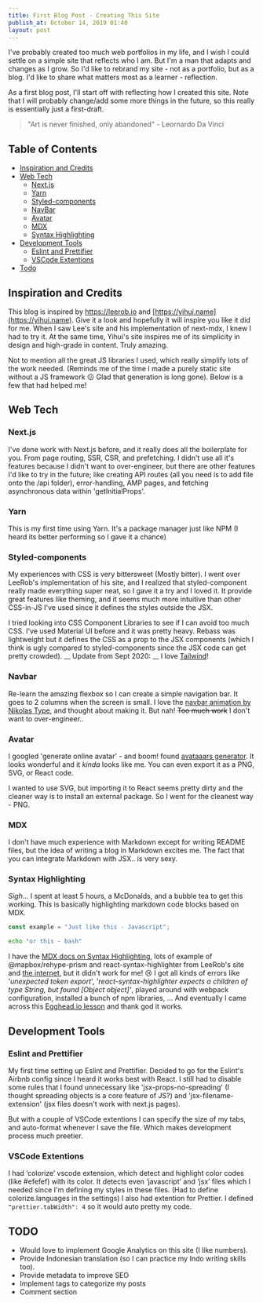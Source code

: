 ```yaml
---
title: First Blog Post - Creating This Site
publish_at: October 14, 2019 01:40
layout: post
---
```


I've probably created too much web portfolios in my life, and I wish I could settle on a simple site that reflects who I am. But I'm a man that adapts and changes as I grow. So I'd like to rebrand my site - not as a portfolio, but as a blog. I'd like to share what matters most as a learner - reflection.

As a first blog post, I'll start off with reflecting how I created this site. Note that I will probably change/add some more things in the future, so this really is essentially just a first-draft.

> "Art is never finished, only abandoned" - Leornardo Da Vinci

## Table of Contents

-   [Inspiration and Credits](#inspiration-and-credits)
-   [Web Tech](#web-tech)
    -   [Next.js](#next.js)
    -   [Yarn](#yarn)
    -   [Styled-components](#styled-components)
    -   [NavBar](#navbar)
    -   [Avatar](#avatar)
    -   [MDX](#mdx)
    -   [Syntax Highlighting](#syntax-highlighting)
-   [Development Tools](#development-tools)
    -   [Eslint and Prettifier](#eslint-and-prettifier)
    -   [VSCode Extentions](#vscode-extentions)
-   [Todo](#todo)

## Inspiration and Credits

This blog is inspired by https://leerob.io and [https://yihui.name](https://yihui.name). Give it a look and hopefully it will inspire you like it did for me. When I saw Lee's site and his implementation of next-mdx, I knew I had to try it. At the same time, Yihui's site inspires me of its simplicity in design and high-grade in content. Truly amazing.

Not to mention all the great JS libraries I used, which really simplify lots of the work needed. (Reminds me of the time I made a purely static site without a JS framework :confounded: Glad that generation is long gone). Below is a few that had helped me!

## Web Tech

### Next.js

I've done work with Next.js before, and it really does all the boilerplate for you. From page routing, SSR, CSR, and prefetching. I didn't use all it's features because I didn't want to over-engineer, but there are other features I'd like to try in the future; like creating API routes (all you need is to add file onto the /api folder), error-handling, AMP pages, and fetching asynchronous data within 'getInitialProps'.

### Yarn

This is my first time using Yarn. It's a package manager just like NPM (I heard its better performing so I gave it a chance)

### Styled-components

My experiences with CSS is very bittersweet (Mostly bitter). I went over LeeRob's implementation of his site, and I realized that styled-component really made everything super neat, so I gave it a try and I loved it. It provide great features like theming, and it seems much more intuitive than other CSS-in-JS I've used since it defines the styles outside the JSX.

I tried looking into CSS Component Libraries to see if I can avoid too much CSS. I've used Material UI before and it was pretty heavy. Rebass was lightweight but it defines the CSS as a prop to the JSX components (which I think is ugly compared to styled-components since the JSX code can get pretty crowded). __ Update from Sept 2020: __ I love [Tailwind](https://tailwindcss.com/)!

### Navbar

Re-learn the amazing flexbox so I can create a simple navigation bar. It goes to 2 columns when the screen is small. I love the [navbar animation by Nikolas Type](https://www.nikolastype.com/), and thought about making it. But nah! ~~Too much work~~ I don't want to over-engineer..

### Avatar

I googled 'generate online avatar' - and boom! found [avataaars generator](https://getavataaars.com/). It looks wonderful and it _kinda_ looks like me. You can even export it as a PNG, SVG, or React code.

I wanted to use SVG, but importing it to React seems pretty dirty and the cleaner way is to install an external package. So I went for the cleanest way - PNG.

### MDX

I don't have much experience with Markdown except for writing README files, but the idea of writing a blog in Markdown excites me. The fact that you can integrate Markdown with JSX.. is very sexy.

### Syntax Highlighting

_Sigh..._ I spent at least 5 hours, a McDonalds, and a bubble tea to get this working. This is basically highlighting markdown code blocks based on MDX.

``` javascript
const example = "Just like this - Javascript";
```

``` bash
echo "or this - bash"
```

I have the [MDX docs on Syntax Highlighting](https://mdxjs.com/guides/syntax-highlighting), lots of example of @mapbox/rehype-prism and react-syntax-highlighter from LeeRob's site and [the internet](https://medium.com/young-developer/react-markdown-code-and-syntax-highlighting-632d2f9b4ada), but it didn't work for me! :cry:
I got all kinds of errors like '_unexpected token export_', '_react-syntax-highlighter expects a children of type String, but found [Object object]'_, played around with webpack configuration, installed a bunch of npm libraries, ... And eventually I came across this [Egghead.io lesson](https://egghead.io/lessons/react-syntax-highlighting-code-blocks-using-components-with-prism-react-renderer-and-gatsby-mdx) and thank god it works.

## Development Tools

### Eslint and Prettifier

My first time setting up Eslint and Prettifier. Decided to go for the Eslint's Airbnb config since I heard it works best with React. I still had to disable some rules that I found unnecessary like 'jsx-props-no-spreading' (I thought spreading objects is a core feature of JS?) and 'jsx-filename-extension' (jsx files doesn't work with next.js pages).

But with a couple of VSCode extentions I can specify the size of my tabs, and auto-format whenever I save the file. Which makes development process much preetier.

### VSCode Extentions

I had ‘colorize’ vscode extension, which detect and highlight color codes (like #efefef) with its color. It detects even ‘javascript’ and ‘jsx’ files which I needed since I'm defining my styles in these files. (Had to define colorize.languages in the settings)
I also had extention for Prettier. I defined `"prettier.tabWidth": 4` so it would auto pretty my code.

## TODO

-   Would love to implement Google Analytics on this site (I like numbers).
-   Provide Indonesian translation (so I can practice my Indo writing skills too).
-   Provide metadata to improve SEO
-   Implement tags to categorize my posts
-   Comment section
